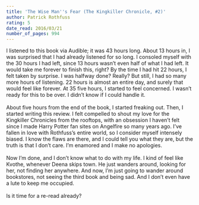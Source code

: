 ```yaml
---
title: 'The Wise Man''s Fear (The Kingkiller Chronicle, #2)'
author: Patrick Rothfuss
rating: 5
date_read: 2016/03/21
number_of_pages: 994
---
```


I listened to this book via Audible; it was 43 hours long. About 13 hours in, I was surprised that I had already listened for so long. I consoled myself with the 30 hours I had left, since 13 hours wasn’t even half of what I had left. It would take me forever to finish this, right? By the time I had hit 22 hours, I felt taken by surprise. I was halfway done? Really? But still, I had so many more hours of listening. 22 hours is almost an entire day, and surely that would feel like forever. At 35 five hours, I started to feel concerned. I wasn’t ready for this to be over. I didn’t know if I could handle it.<br/><br/>About five hours from the end of the book, I started freaking out. Then, I started writing this review. I felt compelled to shout my love for the Kingkiller Chronicles from the rooftops, with an obsession I haven’t felt since I made Harry Potter fan sites on Angelfire so many years ago. I’ve fallen in love with Rothfuss’s entire world, so I consider myself intensely biased. I know the flaws are there, and I could tell you what they are, but the truth is that I don’t care. I’m enamored and I make no apologies.<br/><br/>Now I’m done, and I don’t know what to do with my life. I kind of feel like Kvothe, whenever Deena skips town. He just wanders around, looking for her, not finding her anywhere. And now, I’m just going to wander around bookstores, not seeing the third book and being sad. And I don’t even have a lute to keep me occupied.<br/><br/>Is it time for a re-read already?